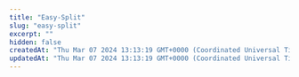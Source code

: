 ```yaml
---
title: "Easy-Split"
slug: "easy-split"
excerpt: ""
hidden: false
createdAt: "Thu Mar 07 2024 13:13:19 GMT+0000 (Coordinated Universal Time)"
updatedAt: "Thu Mar 07 2024 13:13:19 GMT+0000 (Coordinated Universal Time)"
---
```

